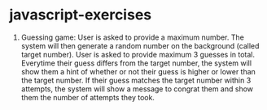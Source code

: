 # javascript-exercises

1. Guessing game:
   User is asked to provide a maximum number. The system will then generate a random number on the background (called target number). User is asked to provide maximum 3 guesses in total. Everytime their guess differs from the target number, the system will show them a hint of whether or not their guess is higher or lower than the target number. If their guess matches the target number within 3 attempts, the system will show a message to congrat them and show them the number of attempts they took. 
